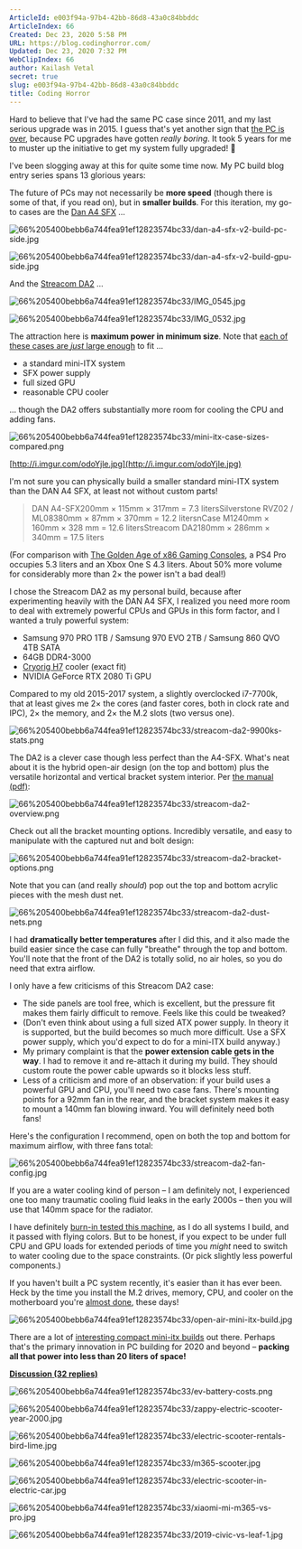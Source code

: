 ```yaml
---
ArticleId: e003f94a-97b4-42bb-86d8-43a0c84bbddc
ArticleIndex: 66
Created: Dec 23, 2020 5:58 PM
URL: https://blog.codinghorror.com/
Updated: Dec 23, 2020 7:32 PM
WebClipIndex: 66
author: Kailash Vetal
secret: true
slug: e003f94a-97b4-42bb-86d8-43a0c84bbddc
title: Coding Horror
---
```

Hard to believe that I've had the same PC case since 2011, and my last serious upgrade was in 2015. I guess that's yet another sign that [the PC is over](https://blog.codinghorror.com/the-pc-is-over/), because PC upgrades have gotten *really boring*. It took 5 years for me to muster up the initiative to get my system fully upgraded! 🥱

I've been slogging away at this for quite some time now. My PC build blog entry series spans 13 glorious years:

The future of PCs may not necessarily be **more speed** (though there is some of that, if you read on), but in **smaller builds**. For this iteration, my go-to cases are the [Dan A4 SFX](https://www.dan-cases.com/dana4.php) ...

![66%205400bebb6a744fea91ef12823574bc33/dan-a4-sfx-v2-build-pc-side.jpg](66%205400bebb6a744fea91ef12823574bc33/dan-a4-sfx-v2-build-pc-side.jpg)

![66%205400bebb6a744fea91ef12823574bc33/dan-a4-sfx-v2-build-gpu-side.jpg](66%205400bebb6a744fea91ef12823574bc33/dan-a4-sfx-v2-build-gpu-side.jpg)

And the [Streacom DA2](https://streacom.com/products/da2-chassis/) ...

![66%205400bebb6a744fea91ef12823574bc33/IMG_0545.jpg](66%205400bebb6a744fea91ef12823574bc33/IMG_0545.jpg)

![66%205400bebb6a744fea91ef12823574bc33/IMG_0532.jpg](66%205400bebb6a744fea91ef12823574bc33/IMG_0532.jpg)

The attraction here is **maximum power in minimum size**. Note that [each of these cases are *just* large enough](http://i.imgur.com/odoYjle.jpg) to fit ...

- a standard mini-ITX system
- SFX power supply
- full sized GPU
- reasonable CPU cooler

... though the DA2 offers substantially more room for cooling the CPU and adding fans.

![66%205400bebb6a744fea91ef12823574bc33/mini-itx-case-sizes-compared.png](66%205400bebb6a744fea91ef12823574bc33/mini-itx-case-sizes-compared.png)

[http://i.imgur.com/odoYjle.jpg](http://i.imgur.com/odoYjle.jpg)

I'm not sure you can physically build a smaller standard mini-ITX system than the DAN A4 SFX, at least not without custom parts!

> DAN A4-SFX200mm × 115mm × 317mm = 7.3 litersSilverstone RVZ02 / ML08380mm × 87mm × 370mm = 12.2 litersnCase M1240mm × 160mm × 328 mm = 12.6 litersStreacom DA2180mm × 286mm × 340mm = 17.5 liters

(For comparison with [The Golden Age of x86 Gaming Consoles](https://blog.codinghorror.com/the-golden-age-of-x86-gaming/), a PS4 Pro occupies 5.3 liters and an Xbox One S 4.3 liters. About 50% more volume for considerably more than 2× the power isn't a bad deal!)

I chose the Streacom DA2 as my personal build, because after experimenting heavily with the DAN A4 SFX, I realized you need more room to deal with extremely powerful CPUs and GPUs in this form factor, and I wanted a truly powerful system:

- Samsung 970 PRO 1TB / Samsung 970 EVO 2TB / Samsung 860 QVO 4TB SATA
- 64GB DDR4-3000
- [Cryorig H7](http://www.cryorig.com/h7.php) cooler (exact fit)
- NVIDIA GeForce RTX 2080 Ti GPU

Compared to my old 2015-2017 system, a slightly overclocked i7-7700k, that at least gives me 2× the cores (and faster cores, both in clock rate and IPC), 2× the memory, and 2× the M.2 slots (two versus one).

![66%205400bebb6a744fea91ef12823574bc33/streacom-da2-9900ks-stats.png](66%205400bebb6a744fea91ef12823574bc33/streacom-da2-9900ks-stats.png)

The DA2 is a clever case though less perfect than the A4-SFX. What's neat about it is the hybrid open-air design (on the top and bottom) plus the versatile horizontal and vertical bracket system interior. Per [the manual (pdf)](https://streacom.com/downloads/ug/da2-user-guide-180901.pdf):

![66%205400bebb6a744fea91ef12823574bc33/streacom-da2-overview.png](66%205400bebb6a744fea91ef12823574bc33/streacom-da2-overview.png)

Check out all the bracket mounting options. Incredibly versatile, and easy to manipulate with the captured nut and bolt design:

![66%205400bebb6a744fea91ef12823574bc33/streacom-da2-bracket-options.png](66%205400bebb6a744fea91ef12823574bc33/streacom-da2-bracket-options.png)

Note that you can (and really *should*) pop out the top and bottom acrylic pieces with the mesh dust net.

![66%205400bebb6a744fea91ef12823574bc33/streacom-da2-dust-nets.png](66%205400bebb6a744fea91ef12823574bc33/streacom-da2-dust-nets.png)

I had **dramatically better temperatures** after I did this, and it also made the build easier since the case can fully "breathe" through the top and bottom. You'll note that the front of the DA2 is totally solid, no air holes, so you do need that extra airflow.

I only have a few criticisms of this Streacom DA2 case:

- The side panels are tool free, which is excellent, but the pressure fit makes them fairly difficult to remove. Feels like this could be tweaked?
- (Don't even think about using a full sized ATX power supply. In theory it is supported, but the build becomes so much more difficult. Use a SFX power supply, which you'd expect to do for a mini-ITX build anyway.)
- My primary complaint is that the **power extension cable gets in the way**. I had to remove it and re-attach it during my build. They should custom route the power cable upwards so it blocks less stuff.
- Less of a criticism and more of an observation: if your build uses a powerful GPU and CPU, you'll need two case fans. There's mounting points for a 92mm fan in the rear, and the bracket system makes it easy to mount a 140mm fan blowing inward. You will definitely need both fans!

Here's the configuration I recommend, open on both the top and bottom for maximum airflow, with three fans total:

![66%205400bebb6a744fea91ef12823574bc33/streacom-da2-fan-config.jpg](66%205400bebb6a744fea91ef12823574bc33/streacom-da2-fan-config.jpg)

If you are a water cooling kind of person – I am definitely not, I experienced one too many traumatic cooling fluid leaks in the early 2000s – then you will use that 140mm space for the radiator.

I have definitely [burn-in tested this machine](https://blog.codinghorror.com/is-your-computer-stable/), as I do all systems I build, and it passed with flying colors. But to be honest, if you expect to be under full CPU and GPU loads for extended periods of time you *might* need to switch to water cooling due to the space constraints. (Or pick slightly less powerful components.)

If you haven't built a PC system recently, it's easier than it has ever been. Heck by the time you install the M.2 drives, memory, CPU, and cooler on the motherboard you're [almost done](https://www.reddit.com/r/sffpc/comments/drvb47/your_scientists_were_so_preoccupied_with_whether/), these days!

![66%205400bebb6a744fea91ef12823574bc33/open-air-mini-itx-build.jpg](66%205400bebb6a744fea91ef12823574bc33/open-air-mini-itx-build.jpg)

There are a lot of [interesting compact mini-itx builds](https://yuel-beast-designs.myshopify.com/products/motif-monument) out there. Perhaps that's the primary innovation in PC building for 2020 and beyond – **packing all that power into less than 20 liters of space!**

**[Discussion (32 replies)](https://blog.codinghorror.com/building-a-pc-part-ix-downsizing/)** 

![66%205400bebb6a744fea91ef12823574bc33/ev-battery-costs.png](66%205400bebb6a744fea91ef12823574bc33/ev-battery-costs.png)

![66%205400bebb6a744fea91ef12823574bc33/zappy-electric-scooter-year-2000.jpg](66%205400bebb6a744fea91ef12823574bc33/zappy-electric-scooter-year-2000.jpg)

![66%205400bebb6a744fea91ef12823574bc33/electric-scooter-rentals-bird-lime.jpg](66%205400bebb6a744fea91ef12823574bc33/electric-scooter-rentals-bird-lime.jpg)

![66%205400bebb6a744fea91ef12823574bc33/m365-scooter.jpg](66%205400bebb6a744fea91ef12823574bc33/m365-scooter.jpg)

![66%205400bebb6a744fea91ef12823574bc33/electric-scooter-in-electric-car.jpg](66%205400bebb6a744fea91ef12823574bc33/electric-scooter-in-electric-car.jpg)

![66%205400bebb6a744fea91ef12823574bc33/xiaomi-mi-m365-vs-pro.jpg](66%205400bebb6a744fea91ef12823574bc33/xiaomi-mi-m365-vs-pro.jpg)

![66%205400bebb6a744fea91ef12823574bc33/2019-civic-vs-leaf-1.jpg](66%205400bebb6a744fea91ef12823574bc33/2019-civic-vs-leaf-1.jpg)
